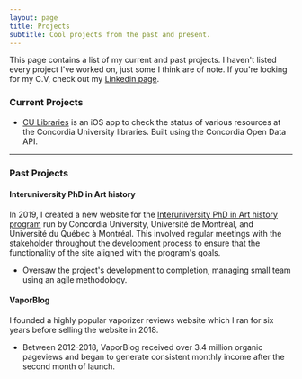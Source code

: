 ```yaml
---
layout: page
title: Projects
subtitle: Cool projects from the past and present.
---
```


This page contains a list of my current and past projects. I haven't listed every project I've worked on, just some I think are of note. If you're looking for my C.V, check out my [Linkedin page](https://www.linkedin.com/in/markjamesm/).


### Current Projects

- [CU Libraries](https://github.com/markjamesm/CU-Libraries) is an iOS app to check the status of various resources at the Concordia University libraries. Built using the Concordia Open Data API.
----

### Past Projects

#### Interuniversity PhD in Art history

In 2019, I created a new website for the [Interuniversity PhD in Art history program](http://docinterhar.org) run by Concordia University, Université de Montréal, and Université du Québec à Montréal. This involved regular meetings with the stakeholder throughout the development process to ensure that the functionality of the site aligned with the program's goals.  

- Oversaw the project's development to completion, managing small team using an agile methodology.

#### VaporBlog

I founded a highly popular vaporizer reviews website which I ran for six years before selling the website in 2018. 

- Between 2012-2018, VaporBlog received over 3.4 million organic pageviews and began to generate consistent monthly income after the second month of launch. 
